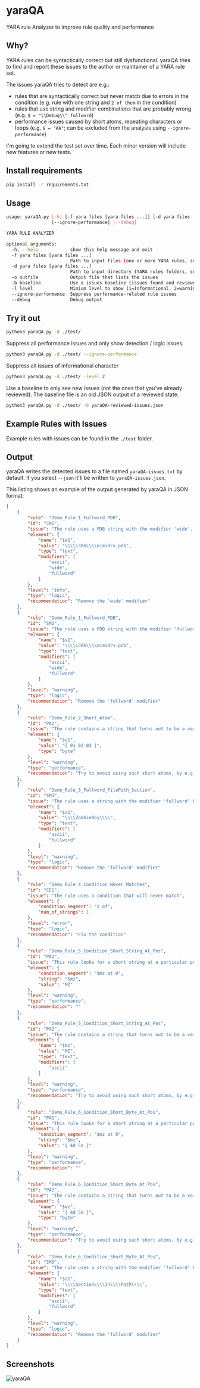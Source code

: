 # yaraQA
YARA rule Analyzer to improve rule quality and performance

## Why?

YARA rules can be syntactically correct but still dysfunctional. yaraQA tries to find and report these issues to the author or maintainer of a YARA rule set.

The issues yaraQA tries to detect are e.g.:

- rules that are syntactically correct but never match due to errors in the condition (e.g. rule with one string and `2 of them` in the condition)
- rules that use string and modifier combinations that are probably wrong (e.g. `$ = "\\Debug\\" fullword`)
- performance issues caused by short atoms, repeating characters or loops (e.g. `$ = "AA"`; can be excluded from the analysis using `--ignore-performance`)

I'm going to extend the test set over time. Each minor version will include new features or new tests.

## Install requirements

```bash
pip install -r requirements.txt
```

## Usage

```bash
usage: yaraQA.py [-h] [-f yara files [yara files ...]] [-d yara files [yara files ...]] [-o outfile] [-b baseline] [-l level]
                 [--ignore-performance] [--debug]

YARA RULE ANALYZER

optional arguments:
  -h, --help            show this help message and exit
  -f yara files [yara files ...]
                        Path to input files (one or more YARA rules, separated by space)
  -d yara files [yara files ...]
                        Path to input directory (YARA rules folders, separated by space)
  -o outfile            Output file that lists the issues
  -b baseline           Use a issues baseline (issues found and reviewed before) to filter issues
  -l level              Minium level to show (1=informational, 2=warning, 3=critical)
  --ignore-performance  Suppress performance-related rule issues
  --debug               Debug output
```

## Try it out

```bash
python3 yaraQA.py -d ./test/
```

Suppress all performance issues and only show detection / logic issues.
```bash
python3 yaraQA.py -d ./test/ --ignore-performance
```

Suppress all issues of informational character
```bash
python3 yaraQA.py -d ./test/ -level 2
```

Use a baseline to only see new issues (not the ones that you've already reviewed). The baseline file is an old JSON output of a reviewed state.

```bash
python3 yaraQA.py -d ./test/ -b yaraQA-reviewed-issues.json
```

## Example Rules with Issues

Example rules with issues can be found in the `./test` folder.

## Output

yaraQA writes the detected issues to a file named `yaraQA-issues.txt` by default.
If you select `--json` it'll be written to `yaraQA-issues.json`.

This listing shows an example of the output generated by yaraQA in JSON format:

```json
[
    {
        "rule": "Demo_Rule_1_Fullword_PDB",
        "id": "SM1",
        "issue": "The rule uses a PDB string with the modifier 'wide'. PDB strings are always included as ASCII strings. The 'wide' keyword is unneeded.",
        "element": {
            "name": "$s1",
            "value": "\\\\i386\\\\mimidrv.pdb",
            "type": "text",
            "modifiers": [
                "ascii",
                "wide",
                "fullword"
            ]
        },
        "level": "info",
        "type": "logic",
        "recommendation": "Remove the 'wide' modifier"
    },
    {
        "rule": "Demo_Rule_1_Fullword_PDB",
        "id": "SM2",
        "issue": "The rule uses a PDB string with the modifier 'fullword' but it starts with two backslashes and thus the modifier could lead to a dysfunctional rule.",
        "element": {
            "name": "$s1",
            "value": "\\\\i386\\\\mimidrv.pdb",
            "type": "text",
            "modifiers": [
                "ascii",
                "wide",
                "fullword"
            ]
        },
        "level": "warning",
        "type": "logic",
        "recommendation": "Remove the 'fullword' modifier"
    },
    {
        "rule": "Demo_Rule_2_Short_Atom",
        "id": "PA2",
        "issue": "The rule contains a string that turns out to be a very short atom, which could cause a reduced performance of the complete rule set or increased memory usage.",
        "element": {
            "name": "$s1",
            "value": "{ 01 02 03 }",
            "type": "byte"
        },
        "level": "warning",
        "type": "performance",
        "recommendation": "Try to avoid using such short atoms, by e.g. adding a few more bytes to the beginning or the end (e.g. add a binary 0 in front or a space after the string). Every additional byte helps."
    },
    {
        "rule": "Demo_Rule_3_Fullword_FilePath_Section",
        "id": "SM3",
        "issue": "The rule uses a string with the modifier 'fullword' but it starts and ends with two backslashes and thus the modifier could lead to a dysfunctional rule.",
        "element": {
            "name": "$s1",
            "value": "\\\\ZombieBoy\\\\",
            "type": "text",
            "modifiers": [
                "ascii",
                "fullword"
            ]
        },
        "level": "warning",
        "type": "logic",
        "recommendation": "Remove the 'fullword' modifier"
    },
    {
        "rule": "Demo_Rule_4_Condition_Never_Matches",
        "id": "CE1",
        "issue": "The rule uses a condition that will never match",
        "element": {
            "condition_segment": "2 of",
            "num_of_strings": 1
        },
        "level": "error",
        "type": "logic",
        "recommendation": "Fix the condition"
    },
    {
        "rule": "Demo_Rule_5_Condition_Short_String_At_Pos",
        "id": "PA1",
        "issue": "This rule looks for a short string at a particular position. A short string represents a short atom and could be rewritten to an expression using uint(x) at position.",
        "element": {
            "condition_segment": "$mz at 0",
            "string": "$mz",
            "value": "MZ"
        },
        "level": "warning",
        "type": "performance",
        "recommendation": ""
    },
    {
        "rule": "Demo_Rule_5_Condition_Short_String_At_Pos",
        "id": "PA2",
        "issue": "The rule contains a string that turns out to be a very short atom, which could cause a reduced performance of the complete rule set or increased memory usage.",
        "element": {
            "name": "$mz",
            "value": "MZ",
            "type": "text",
            "modifiers": [
                "ascii"
            ]
        },
        "level": "warning",
        "type": "performance",
        "recommendation": "Try to avoid using such short atoms, by e.g. adding a few more bytes to the beginning or the end (e.g. add a binary 0 in front or a space after the string). Every additional byte helps."
    },
    {
        "rule": "Demo_Rule_6_Condition_Short_Byte_At_Pos",
        "id": "PA1",
        "issue": "This rule looks for a short string at a particular position. A short string represents a short atom and could be rewritten to an expression using uint(x) at position.",
        "element": {
            "condition_segment": "$mz at 0",
            "string": "$mz",
            "value": "{ 4d 5a }"
        },
        "level": "warning",
        "type": "performance",
        "recommendation": ""
    },
    {
        "rule": "Demo_Rule_6_Condition_Short_Byte_At_Pos",
        "id": "PA2",
        "issue": "The rule contains a string that turns out to be a very short atom, which could cause a reduced performance of the complete rule set or increased memory usage.",
        "element": {
            "name": "$mz",
            "value": "{ 4d 5a }",
            "type": "byte"
        },
        "level": "warning",
        "type": "performance",
        "recommendation": "Try to avoid using such short atoms, by e.g. adding a few more bytes to the beginning or the end (e.g. add a binary 0 in front or a space after the string). Every additional byte helps."
    },
    {
        "rule": "Demo_Rule_6_Condition_Short_Byte_At_Pos",
        "id": "SM3",
        "issue": "The rule uses a string with the modifier 'fullword' but it starts and ends with two backslashes and thus the modifier could lead to a dysfunctional rule.",
        "element": {
            "name": "$s1",
            "value": "\\\\Section\\\\in\\\\Path\\\\",
            "type": "text",
            "modifiers": [
                "ascii",
                "fullword"
            ]
        },
        "level": "warning",
        "type": "logic",
        "recommendation": "Remove the 'fullword' modifier"
    }
]
```

## Screenshots

![yaraQA](./screens/yaraqa-1.png)
